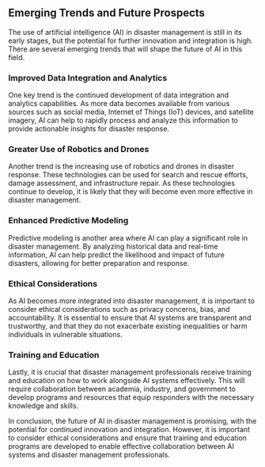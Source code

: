 
Emerging Trends and Future Prospects
------------------------------------

The use of artificial intelligence (AI) in disaster management is still in its early stages, but the potential for further innovation and integration is high. There are several emerging trends that will shape the future of AI in this field.

### Improved Data Integration and Analytics

One key trend is the continued development of data integration and analytics capabilities. As more data becomes available from various sources such as social media, Internet of Things (IoT) devices, and satellite imagery, AI can help to rapidly process and analyze this information to provide actionable insights for disaster response.

### Greater Use of Robotics and Drones

Another trend is the increasing use of robotics and drones in disaster response. These technologies can be used for search and rescue efforts, damage assessment, and infrastructure repair. As these technologies continue to develop, it is likely that they will become even more effective in disaster management.

### Enhanced Predictive Modeling

Predictive modeling is another area where AI can play a significant role in disaster management. By analyzing historical data and real-time information, AI can help predict the likelihood and impact of future disasters, allowing for better preparation and response.

### Ethical Considerations

As AI becomes more integrated into disaster management, it is important to consider ethical considerations such as privacy concerns, bias, and accountability. It is essential to ensure that AI systems are transparent and trustworthy, and that they do not exacerbate existing inequalities or harm individuals in vulnerable situations.

### Training and Education

Lastly, it is crucial that disaster management professionals receive training and education on how to work alongside AI systems effectively. This will require collaboration between academia, industry, and government to develop programs and resources that equip responders with the necessary knowledge and skills.

In conclusion, the future of AI in disaster management is promising, with the potential for continued innovation and integration. However, it is important to consider ethical considerations and ensure that training and education programs are developed to enable effective collaboration between AI systems and disaster management professionals.
